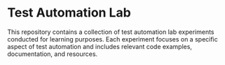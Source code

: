 # Test Automation Lab

This repository contains a collection of test automation lab experiments conducted for learning purposes. Each experiment focuses on a specific aspect of test automation and includes relevant code examples, documentation, and resources.


